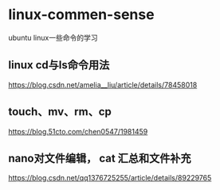 # linux-commen-sense
ubuntu linux一些命令的学习

## linux cd与ls命令用法
https://blog.csdn.net/amelia__liu/article/details/78458018
## touch、mv、rm、cp
https://blog.51cto.com/chen0547/1981459
## nano对文件编辑， cat 汇总和文件补充
https://blog.csdn.net/qq1376725255/article/details/89229765
